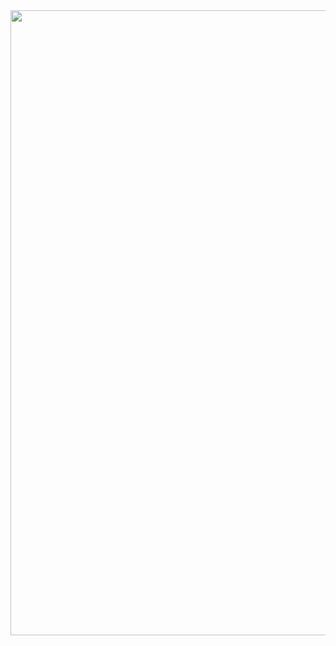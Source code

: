 <img src="https://blog.mastertech.com.br/wp-content/uploads/2017/07/portfolio-1100x493.png" width="1000px">
